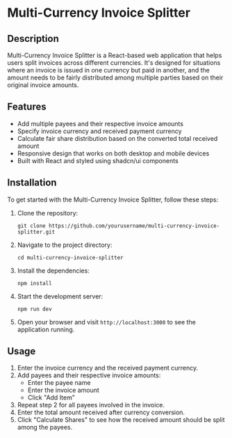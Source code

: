 # Multi-Currency Invoice Splitter

## Description

Multi-Currency Invoice Splitter is a React-based web application that helps users split invoices across different currencies. It's designed for situations where an invoice is issued in one currency but paid in another, and the amount needs to be fairly distributed among multiple parties based on their original invoice amounts.

## Features

- Add multiple payees and their respective invoice amounts
- Specify invoice currency and received payment currency
- Calculate fair share distribution based on the converted total received amount
- Responsive design that works on both desktop and mobile devices
- Built with React and styled using shadcn/ui components

## Installation

To get started with the Multi-Currency Invoice Splitter, follow these steps:

1. Clone the repository:

   ```
   git clone https://github.com/yourusername/multi-currency-invoice-splitter.git
   ```

2. Navigate to the project directory:

   ```
   cd multi-currency-invoice-splitter
   ```

3. Install the dependencies:

   ```
   npm install
   ```

4. Start the development server:

   ```
   npm run dev
   ```

5. Open your browser and visit `http://localhost:3000` to see the application running.

## Usage

1. Enter the invoice currency and the received payment currency.
2. Add payees and their respective invoice amounts:
   - Enter the payee name
   - Enter the invoice amount
   - Click "Add Item"
3. Repeat step 2 for all payees involved in the invoice.
4. Enter the total amount received after currency conversion.
5. Click "Calculate Shares" to see how the received amount should be split among the payees.
